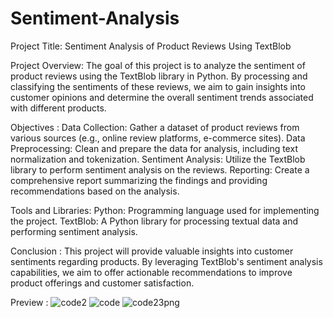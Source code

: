 # Sentiment-Analysis

Project Title: Sentiment Analysis of Product Reviews Using TextBlob

Project Overview:
The goal of this project is to analyze the sentiment of product reviews using the TextBlob library in Python. By processing and classifying the sentiments of these reviews, we aim to gain insights into customer opinions and determine the overall sentiment trends associated with different products.

Objectives :
Data Collection: Gather a dataset of product reviews from various sources (e.g., online review platforms, e-commerce sites).
Data Preprocessing: Clean and prepare the data for analysis, including text normalization and tokenization.
Sentiment Analysis: Utilize the TextBlob library to perform sentiment analysis on the reviews.
Reporting: Create a comprehensive report summarizing the findings and providing recommendations based on the analysis.

Tools and Libraries:
Python: Programming language used for implementing the project.
TextBlob: A Python library for processing textual data and performing sentiment analysis.

Conclusion :
This project will provide valuable insights into customer sentiments regarding products. By leveraging TextBlob's sentiment analysis capabilities, we aim to offer actionable recommendations to improve product offerings and customer satisfaction.

Preview :
![code2](https://github.com/user-attachments/assets/280bc35e-d0ad-4e8f-a29d-4f32550d7f14)
![code](https://github.com/user-attachments/assets/05ba1080-62ac-467e-a218-b6c65b0c4033)
![code23png](https://github.com/user-attachments/assets/a4b66946-4570-4504-86c5-efdd3c3c4edc)

